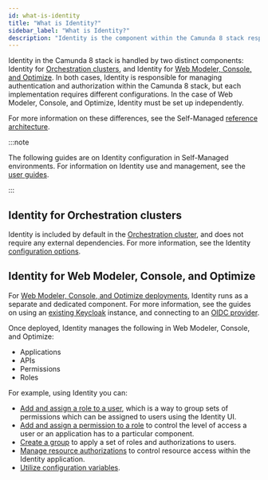 ```yaml
---
id: what-is-identity
title: "What is Identity?"
sidebar_label: "What is Identity?"
description: "Identity is the component within the Camunda 8 stack responsible for authentication and authorization."
---
```


Identity in the Camunda 8 stack is handled by two distinct components: Identity for [Orchestration clusters](#identity-for-orchestration-clusters), and Identity for [Web Modeler, Console, and Optimize](#identity-for-web-modeler-and-console). In both cases, Identity is responsible for managing authentication and authorization within the Camunda 8 stack, but each implementation requires different configurations. In the case of Web Modeler, Console, and Optimize, Identity must be set up independently.

For more information on these differences, see the Self-Managed [reference architecture](/self-managed/reference-architecture/reference-architecture.md#orchestration-cluster-vs-web-modeler-and-console).

:::note

The following guides are on Identity configuration in Self-Managed environments. For information on Identity use and management, see the [user guides](/components/identity/identity-introduction.md).

:::

## Identity for Orchestration clusters

Identity is included by default in the [Orchestration cluster](/self-managed//reference-architecture/reference-architecture.md#orchestration-cluster), and does not require any external dependencies. For more information, see the Identity [configuration options](/self-managed/identity/orchestration-identity/configuration.md).

## Identity for Web Modeler, Console, and Optimize

For [Web Modeler, Console, and Optimize deployments](/self-managed/reference-architecture/reference-architecture.md#), Identity runs as a separate and dedicated component. For more information, see the guides on using an [existing Keycloak](/self-managed/setup/guides/using-existing-keycloak.md) instance, and connecting to an [OIDC provider](/self-managed/setup/guides/connect-to-an-oidc-provider.md).

Once deployed, Identity manages the following in Web Modeler, Console, and Optimize:

- Applications
- APIs
- Permissions
- Roles

For example, using Identity you can:

- [Add and assign a role to a user](/self-managed/identity/user-guide/roles/add-assign-role.md), which is a way to group sets of permissions which can be assigned to users using the Identity UI.
- [Add and assign a permission to a role](/self-managed/identity/user-guide/roles/add-assign-permission.md) to control the level of access a user or an application has to a particular component.
- [Create a group](/self-managed/identity/user-guide/groups/create-group.md) to apply a set of roles and authorizations to users.
- [Manage resource authorizations](/self-managed/identity/user-guide/authorizations/managing-resource-authorizations.md) to control resource access within the Identity application.
- [Utilize configuration variables](/self-managed/identity/deployment/configuration-variables.md).
